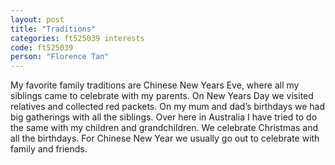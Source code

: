 ```yaml
---
layout: post
title: "Traditions"
categories: ft525039 interests
code: ft525039
person: "Florence Tan"
---
```


My favorite family traditions are Chinese New Years Eve, where all my siblings came to celebrate with my parents. On New Years Day we visited relatives and collected red packets. On my mum and dad’s birthdays we had big gatherings with all the siblings. Over here in Australia I have tried to do the same with my children and grandchildren. We celebrate Christmas and all the birthdays. For Chinese New Year we usually go out to celebrate with family and friends. 